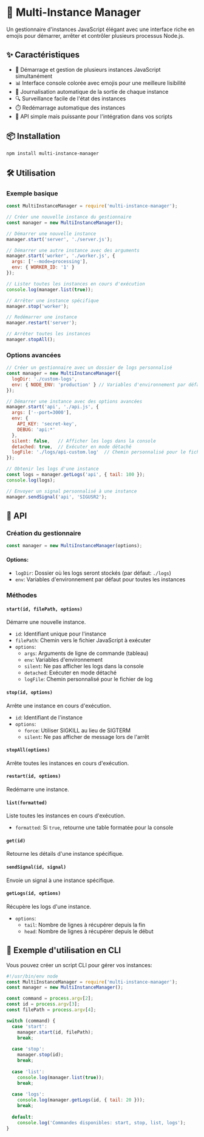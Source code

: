 # 🚀 Multi-Instance Manager

Un gestionnaire d'instances JavaScript élégant avec une interface riche en emojis pour démarrer, arrêter et contrôler plusieurs processus Node.js.

## ✨ Caractéristiques

- 🔄 Démarrage et gestion de plusieurs instances JavaScript simultanément
- 📊 Interface console colorée avec emojis pour une meilleure lisibilité
- 📝 Journalisation automatique de la sortie de chaque instance
- 🔍 Surveillance facile de l'état des instances
- ⏱️ Redémarrage automatique des instances
- 🔧 API simple mais puissante pour l'intégration dans vos scripts

## 📦 Installation

```bash
npm install multi-instance-manager
```

## 🛠️ Utilisation

### Exemple basique

```javascript
const MultiInstanceManager = require('multi-instance-manager');

// Créer une nouvelle instance du gestionnaire
const manager = new MultiInstanceManager();

// Démarrer une nouvelle instance
manager.start('server', './server.js');

// Démarrer une autre instance avec des arguments
manager.start('worker', './worker.js', { 
  args: ['--mode=processing'],
  env: { WORKER_ID: '1' }
});

// Lister toutes les instances en cours d'exécution
console.log(manager.list(true));

// Arrêter une instance spécifique
manager.stop('worker');

// Redémarrer une instance
manager.restart('server');

// Arrêter toutes les instances
manager.stopAll();
```

### Options avancées

```javascript
// Créer un gestionnaire avec un dossier de logs personnalisé
const manager = new MultiInstanceManager({
  logDir: './custom-logs',
  env: { NODE_ENV: 'production' } // Variables d'environnement par défaut
});

// Démarrer une instance avec des options avancées
manager.start('api', './api.js', {
  args: ['--port=3000'],
  env: { 
    API_KEY: 'secret-key',
    DEBUG: 'api:*'
  },
  silent: false,   // Afficher les logs dans la console
  detached: true,  // Exécuter en mode détaché
  logFile: './logs/api-custom.log'  // Chemin personnalisé pour le fichier de log
});

// Obtenir les logs d'une instance
const logs = manager.getLogs('api', { tail: 100 });
console.log(logs);

// Envoyer un signal personnalisé à une instance
manager.sendSignal('api', 'SIGUSR2');
```

## 📖 API

### Création du gestionnaire

```javascript
const manager = new MultiInstanceManager(options);
```

#### Options:
- `logDir`: Dossier où les logs seront stockés (par défaut: `./logs`)
- `env`: Variables d'environnement par défaut pour toutes les instances

### Méthodes

#### `start(id, filePath, options)`
Démarre une nouvelle instance.

- `id`: Identifiant unique pour l'instance
- `filePath`: Chemin vers le fichier JavaScript à exécuter
- `options`: 
  - `args`: Arguments de ligne de commande (tableau)
  - `env`: Variables d'environnement
  - `silent`: Ne pas afficher les logs dans la console
  - `detached`: Exécuter en mode détaché
  - `logFile`: Chemin personnalisé pour le fichier de log

#### `stop(id, options)`
Arrête une instance en cours d'exécution.

- `id`: Identifiant de l'instance
- `options`:
  - `force`: Utiliser SIGKILL au lieu de SIGTERM
  - `silent`: Ne pas afficher de message lors de l'arrêt

#### `stopAll(options)`
Arrête toutes les instances en cours d'exécution.

#### `restart(id, options)`
Redémarre une instance.

#### `list(formatted)`
Liste toutes les instances en cours d'exécution.

- `formatted`: Si `true`, retourne une table formatée pour la console

#### `get(id)`
Retourne les détails d'une instance spécifique.

#### `sendSignal(id, signal)`
Envoie un signal à une instance spécifique.

#### `getLogs(id, options)`
Récupère les logs d'une instance.

- `options`:
  - `tail`: Nombre de lignes à récupérer depuis la fin
  - `head`: Nombre de lignes à récupérer depuis le début

## 📝 Exemple d'utilisation en CLI

Vous pouvez créer un script CLI pour gérer vos instances:

```javascript
#!/usr/bin/env node
const MultiInstanceManager = require('multi-instance-manager');
const manager = new MultiInstanceManager();

const command = process.argv[2];
const id = process.argv[3];
const filePath = process.argv[4];

switch (command) {
  case 'start':
    manager.start(id, filePath);
    break;
    
  case 'stop':
    manager.stop(id);
    break;
    
  case 'list':
    console.log(manager.list(true));
    break;
    
  case 'logs':
    console.log(manager.getLogs(id, { tail: 20 }));
    break;
    
  default:
    console.log('Commandes disponibles: start, stop, list, logs');
}
```